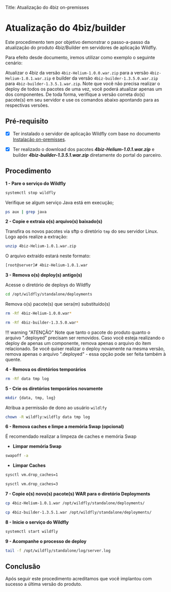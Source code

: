 Title: Atualização do 4biz on-premisses

# Atualização do 4biz/builder

Este procedimento tem por objetivo demonstrar o passo-a-passo da atualização do produto 4biz/Builder em servidores de aplicação Wildfly.

Para efeito desde documento, iremos utilizar como exemplo o seguinte cenário:

Atualizar o 4biz da versão `4biz-Helium-1.0.0.war.zip` para a versão `4biz-Helium-1.0.1.war.zip` e builder da versão `4biz-builder-1.3.5.0.war.zip` para `4biz-builder-1.3.5.1.war.zip`. Note que você não precisa realizar o deploy de todos os pacotes de uma vez, você poderá atualizar apenas um dos componentes. De toda forma, verifique a versão correta do(s) pacote(s) em seu servidor e use os comandos abaixo apontando para as respectivas versões.

## Pré-requisito

- [X] Ter instalado o servidor de aplicação Wildfly com base no documento [Instalação on-premisses][1].

- [X] Ter realizado o download dos pacotes ***4biz-Helium-1.0.1.war.zip*** e builder ***4biz-builder-1.3.5.1.war.zip*** diretamente do portal do parceiro.

## Procedimento

**1 - Pare o serviço do Wildfly**

```sh
systemctl stop wildfly
```

Verifique se algum serviço Java está em execução;

```sh
ps aux | grep java
```

**2 - Copie e extraia o(s) arquivo(s) baixado(s)**

Transfira os novos pacotes via sftp o diretório `tmp` do seu servidor Linux. Logo após realize a extração:

```sh
unzip 4biz-Helium-1.0.1.war.zip
```
O arquivo extraído estará neste formato:

```sh
[root@server]# 4biz-Helium-1.0.1.war
```

**3 - Remova o(s) deploy(s) antigo(s)**

Acesse o diretório de deploys do Wildfly

```sh
cd /opt/wildfly/standalone/deployments
```

Remova o(s) pacote(s) que sera(m) substituído(s)

```sh
rm -Rf 4biz-Helium-1.0.0.war*
```

```sh
rm -Rf 4biz-builder-1.3.5.0.war*
```

!!! warning "ATENÇÃO"
    Note que tanto o pacote do produto quanto o arquivo ".deployed" precisam ser removidos. Caso você esteja realizando o deploy de apenas um componente, remova apenas o arquivo do item relacionado. Se você quiser realizar o deploy novamente na mesma versão, remova apenas o arquivo ".deployed" - essa opção pode ser feita também à quente.

**4 - Remova os diretórios temporários**

```sh
rm -Rf data tmp log
```

**5 - Crie os diretórios temporários novamente**

```sh
mkdir {data, tmp, log}
```

Atribua a permissão de dono ao usuário `wildlfy`

```sh
chown -R wildfly:wildfly data tmp log
```
**6 - Remova caches e limpe a memória Swap (opcional)**

É recomendado realizar a limpeza de caches e memória Swap

 - **Limpar memória Swap**

```sh
swapoff -a
```

- **Limpar Caches**

```sh
sysctl vm.drop_caches=1
```

```sh
sysctl vm.drop_caches=3
```

**7 - Copie o(s) novo(s) pacote(s) WAR para o diretório Deployments**

```sh
cp 4biz-Helium-1.0.1.war /opt/wildfly/standalone/deployments/
```

```sh
cp 4biz-builder-1.3.5.1.war /opt/wildfly/standalone/deployments/
```

**8 - Inicie o serviço do Wildfly**

```sh
systemctl start wildfly
```

**9 - Acompanhe o processo de deploy**

```sh
tail -f /opt/wildfly/standalone/log/server.log
```

## Conclusão

Após seguir este procedimento acreditamos que você implantou com sucesso a última versão do produto.


[1]:https://docs.run2biz.com/pt-br/4biz-helium/get-started/installation-and-upgrade/overview.html
